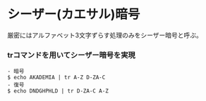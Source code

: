 # シーザー(カエサル)暗号
厳密にはアルファベット3文字ずらす処理のみをシーザー暗号と呼ぶ。

### trコマンドを用いてシーザー暗号を実現
 ```
- 暗号
$ echo AKADEMIA | tr A-Z D-ZA-C
- 復号
$ echo DNDGHPHLD | tr D-ZA-C A-Z
 ```
